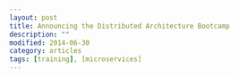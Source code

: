```yaml
---
layout: post
title: Announcing the Distributed Architecture Bootcamp
description: ""
modified: 2014-06-30
category: articles
tags: [training], [microservices]
---
```



